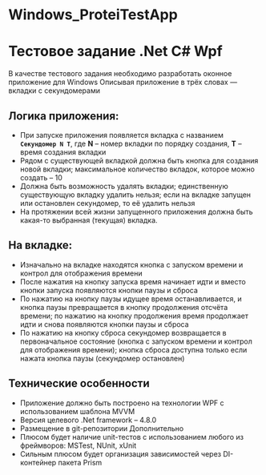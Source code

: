 # Windows_ProteiTestApp
# Тестовое задание .Net C# Wpf

В качестве тестового задания необходимо разработать оконное приложение для Windows
Описывая приложение в трёх словах — вкладки с секундомерами
## Логика приложения:
* При запуске приложения появляется вкладка с названием **`Секундомер N T`**, где **N** – номер вкладки по 
порядку создания, **T** – время создания вкладки
* Рядом с существующей вкладкой должна быть кнопка для создания новой вкладки; максимальное 
количество вкладок, которое можно создать – 10
* Должна быть возможность удалять вкладки; единственную существующую вкладку удалить нельзя; 
если на вкладке запущен или остановлен секундомер, то её удалить нельзя
* На протяжении всей жизни запущенного приложения должна быть какая-то выбранная (текущая) 
вкладка.
## На вкладке:
* Изначально на вкладке находятся кнопка с запуском времени и контрол для отображения времени
* После нажатия на кнопку запуска время начинает идти и вместо кнопки запуска появляются кнопки 
паузы и сброса
* По нажатию на кнопку паузы идущее время останавливается, и кнопка паузы превращается в кнопку 
продолжения отсчёта времени; по нажатию на кнопку продолжения время продолжает идти и снова 
появляются кнопки паузы и сброса
* По нажатию на кнопку сброса секундомер возвращается в первоначальное состояние (кнопка с 
запуском времени и контрол для отображения времени); кнопка сброса доступна только если нажата 
кнопка паузы (секундомер остановлен)
## Технические особенности
* Приложение должно быть построено на технологии WPF с использованием шаблона MVVM
* Версия целевого .Net framework – 4.8.0
* Размещение в git-репозитории
Дополнительно
* Плюсом будет наличие unit-тестов с использованием любого из фреймворов: MSTest, NUnit, xUnit
* Сильным плюсом будет организация зависимостей через DI-контейнер пакета Prism
